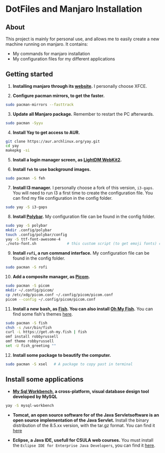 # DotFiles and Manjaro Installation

## About

This project is mainly for personal use, and allows me to easily create a new machine running on manjaro. It contains:

- My commands for manjaro installation
- My configuration files for my different applications

## Getting started

1. **Installing manjaro through its [website](https://manjaro.org/download/).** I personally choose XFCE.

2. **Configure pacman mirrors, to get the faster.**
```bash
sudo pacman-mirrors --fasttrack
```

3. **Update all Manjaro package.** Remember to restart the PC afterwards.
```bash
sudo pacman -Syyu
```
4. **Install Yay to get access to AUR.**
```bash
git clone https://aur.archlinux.org/yay.git
cd yay
makepkg -si
```

5. **Install a login manager screen, as [LightDM WebKit2](https://github.com/Litarvan/lightdm-webkit-theme-litarvan).**

6. **Install `feh` to use background images.**
```bash
sudo pacman -S feh
```

7. **Install I3 manager.** I personally choose a fork of this version, `i3-gaps`. You will need to run I3 a first time to create the configuration file. You can find my file configuration in the config folder.
```bash
sudo yay -S i3-gaps
```

8. **Install [Polybar](https://github.com/polybar/polybar/wiki).** My configuration file can be found in the config folder.
```bash
sudo yay -S polybar
mkdir .config/polybar
touch .config/polybar/config
yay -S ttf-font-awesome-4
./noto-font.sh              # this custom script (to get emoji fonts) can be found in the config folder of this repository.
```

9. **Install `rofi`, a run command interface.** My configuration file can be found in the config folder.
```bash
sudo pacman -S rofi
```

10. **Add a composite manager, as [Picom](https://wiki.archlinux.org/index.php/Picom).**
```bash
sudo pacman -S picom
mkdir ~/.config/picom/
cp /etc/xdg/picom.conf ~/.config/picom/picom.conf
picom --config ~/.config/picom/picom.conf
```

11. **Install a new bash, as [Fish](https://wiki.archlinux.org/index.php/Fish). You can also install [Oh My Fish](https://github.com/oh-my-fish/oh-my-fish).** You can find some fish's themes [here](https://github.com/oh-my-fish/oh-my-fish/blob/master/docs/Themes.md). 
```bash
sudo pacman -S fish
chsh -s /usr/bin/fish
curl -L https://get.oh-my.fish | fish
omf install robbyrussell
omf theme robbyrussell
set -U fish_greeting ""
```

12. **Install some package to beautify the computer.**
```bash
sudo pacman -S xsel   # A package to copy past in terminal
```

## Install some applications

- **[My Sql Workbench](), a cross-platform, visual database design tool developed by MySQL**
```bash
yay -S mysql-workbench
```

- **Tomcat, an open source software for of the Java Servletsoftware is an open source implementation of the Java Servlet.**
Install the binary distribution of the 8.5.xx version, with the tar.gz format. You can find it [here](http://tomcat.apache.org/download-80.cgi)

- **Eclipse, a Java IDE, usefull for CSULA web courses.** You must install the `Eclipse IDE for Enterprise Java Developers`, you can find it [here](https://www.eclipse.org/downloads/packages/release/2019-12/r/eclipse-ide-enterprise-java-developers).
